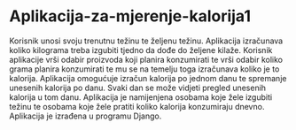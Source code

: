 # Aplikacija-za-mjerenje-kalorija1
Korisnik unosi svoju trenutnu težinu te željenu težinu. Aplikacija izračunava koliko kilograma treba izgubiti tjedno da dođe do željene kilaže. Korisnik aplikacije vrši odabir proizvoda koji planira konzumirati te vrši odabir koliko grama planira konzumirati te mu se na temelju toga izračunava koliko je to kalorija.  Aplikacija omogućuje izračun kalorija po jednom danu te spremanje unesenih kalorija po danu. Svaki dan se može vidjeti pregled unesenih kalorija u tom danu.  Aplikacija je namijenjena osobama koje žele izgubiti težinu te osobama koje žele pratiti koliko kalorija konzumiraju dnevno. Aplikacija je izrađena u programu Django.
